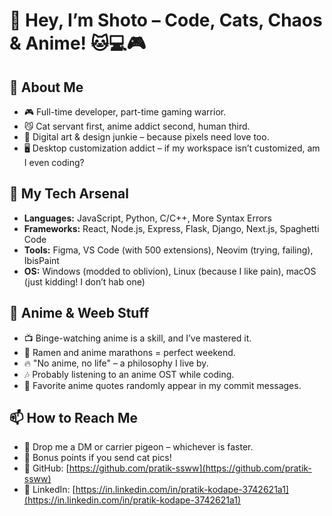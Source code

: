 # 👾 Hey, I’m Shoto – Code, Cats, Chaos & Anime! 🐱💻🎮  

## 🚀 About Me  
- 🎮 Full-time developer, part-time gaming warrior.  
- 😼 Cat servant first, anime addict second, human third.  
- 🎨 Digital art & design junkie – because pixels need love too.  
- 🖥️ Desktop customization addict – if my workspace isn’t customized, am I even coding?  

## 🔧 My Tech Arsenal  
- **Languages:** JavaScript, Python, C/C++, More Syntax Errors  
- **Frameworks:** React, Node.js, Express, Flask, Django, Next.js, Spaghetti Code  
- **Tools:** Figma, VS Code (with 500 extensions), Neovim (trying, failing), IbisPaint  
- **OS:** Windows (modded to oblivion), Linux (because I like pain), macOS (just kidding! I don’t hab one)  

## 🎌 Anime & Weeb Stuff  
- 📺 Binge-watching anime is a skill, and I’ve mastered it.  
- 🍜 Ramen and anime marathons = perfect weekend.  
- 🔥 "No anime, no life" – a philosophy I live by.  
- 🎶 Probably listening to an anime OST while coding.  
- 💬 Favorite anime quotes randomly appear in my commit messages.  

## 📫 How to Reach Me  
- 📩 Drop me a DM or carrier pigeon – whichever is faster.  
- 🐾 Bonus points if you send cat pics!  
- 🐙 GitHub: [https://github.com/pratik-ssww](https://github.com/pratik-ssww)  
- 💼 LinkedIn: [https://in.linkedin.com/in/pratik-kodape-3742621a1](https://in.linkedin.com/in/pratik-kodape-3742621a1)  
